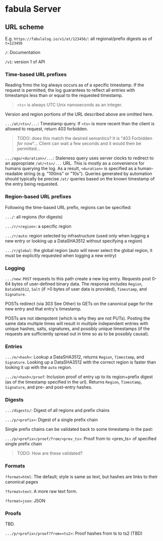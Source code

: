 # fabula Server

## URL scheme

E.g. `https://fabulalog.io/v1/at/123456/`: all regional/prefix digests as of `t=123456`

`/`: Documentation

`/v1`: version 1 of API

### Time-based URL prefixes

Reading frmo the log always occurs as of a specific timestamp. If the request is permitted, the log guarantees to reflect all entries with timestamps less than or equal to the requested timestamp.

> `<ts>` is always UTC Unix nanoseconds as an integer.

Version and region portions of the URL described above are omitted here.

`.../at/<ts>/...`: Timestamp query. If `<ts>` is more recent than the client is allowed to request, return 403 forbidden.

> TODO: does this match the desired semantics? It is "403 Forbidden *for now*"... Client can wait a few seconds and it would then be permitted...

`.../ago/<duration>/...`: Staleness query uses server clocks to redirect to an appropriate `/at/<ts>/...` URL. This is mostly as a convenience for humans querying the log. As a result, `<duration>` is specified as a human-readable string (e.g. "100ms" or "10s"). Queries generated by automation should typically be precise `/at/` queries based on the known timestamp of the entry being requested.

### Region-based URL prefixes

Following the time-based URL prefix, regions can be specified:

`.../`: all regions (for digests)

`.../r/<region>`: a specific region

`.../r/auto`: region selected by infrastructure (used only when logging a new entry or looking up a DataSHA3512 without specifying a region)

`.../r/global`: the global region (auto will never select the global region, it must be explicitly requested when logging a new entry)

### Logging

`.../new`: `POST` requests to this path create a new log entry. Requests post 0-64 bytes of user-defined binary data. The response includes `Region`, `DataSHA3512`, `Salt` (if >0 bytes of user data is provided), `Timestamp`, and `Signature`.

POSTs redirect (via 303 See Other) to GETs on the canonical page for the new entry and that entry's timestamp.

POSTs are not idempotent (which is why they are not PUTs). Posting the same data multiple times will result in multiple independent entries with unique hashes, salts, signatures, and possibly unique timestamps (if the requests are sufficiently spread out in time so as to be possibly causal).

### Entries

`.../e/<hash>`: Lookup a DataSHA3512, returns `Region`, `Timestamp`, and `Signature`. Looking up a DataSHA3512 with the correct region is faster than looking it up with the `auto` region.

`.../e/<hash>/proof`: Inclusion proof of entry up to its region+prefix digest (as of the timestamp specified in the url). Returns `Region`, `Timestamp`, `Signature`, and pre- and post-entry hashes.

### Digests

`.../digests/`: Digest of all regions and prefix chains

`.../p/<prefix>`: Digest of a single prefix chain

Single prefix chains can be validated back to some timestamp in the past:

`.../p/<prefix>/proof/from/<prev_ts>`: Proof from <ts> to <prev_ts> of specified single prefix chain

> TODO: How are these validated?

### Formats

`?format=html`: The default; style is same as text, but hashes are links to their canonical pages

`?format=text`: A more raw text form.

`?format=json`: JSON

### Proofs

TBD.

`.../p/<prefix>/proof?from=<ts2>`: Proof hashes from ts to ts2 (TBD)
